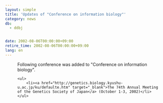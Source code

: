 ```yaml
---
layout: simple
title: 'Updates of "Conference on information biology"'
category: news
db:
  - ddbj


date: 2002-08-06T00:00:00+09:00
retire_time: 2002-08-06T00:00:00+09:00
lang: en
---
```


<dd>Following conference was added to "Conference on information biology".

    <ul>
        <li><a href="http://genetics.biology.kyushu-u.ac.jp/ku/defaulte.htm" target="_blank">The 74th Annual Meeting of the Genetics Society of Japan</a> (October 1-3, 2002)</li>
    </ul>
</dd>
